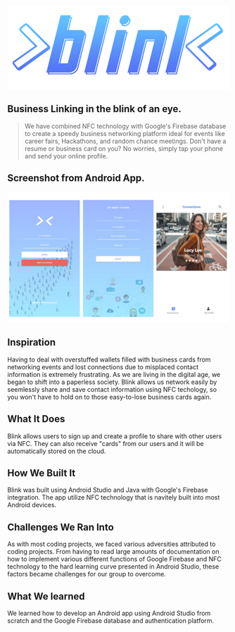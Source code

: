 ![Blink Logo](https://github.com/mi-chellenguyen/blink/blob/master/bink_logo.png)
## Business Linking in the blink of an eye.
>We have combined NFC technology with Google's Firebase database to create a speedy business networking platform ideal
>for events like career fairs, Hackathons, and random chance meetings. Don't have a resume or business card on you? No worries,
>simply tap your phone and send your online profile.

## Screenshot from Android App.
![Screenshots](https://github.com/mi-chellenguyen/blink/blob/master/app/src/main/res/drawable/screenshots.png)

## Inspiration
Having to deal with overstuffed wallets filled with business cards from networking events and lost connections due to misplaced contact information is extremely frustrating. As we are living in the digital age, we began to shift into a paperless society. Blink allows us network easily by seemlessly share and save contact information using NFC techology, so you won't have to hold on to those easy-to-lose business cards again.

## What It Does
Blink allows users to sign up and create a profile to share with other users via NFC. They can also receive "cards" from our users and it will be automatically stored on the cloud.

## How We Built It
Blink was built using Android Studio and Java with Google's Firebase integration. The app utilize NFC technology that is navitely built into most Android devices.

## Challenges We Ran Into
As with most coding projects, we faced various adversities attributed to coding projects. From having to read large amounts of documentation on how to implement various different functions of Google Firebase and NFC technology to the hard learning curve presented in Android Studio, these factors became challenges for our group to overcome.

## What We learned
We learned how to develop an Android app using Android Studio from scratch and the Google Firebase database and authentication platform.

